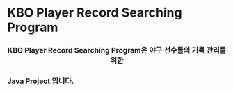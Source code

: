# KBO Player Record Searching Program

<h3 style="text-align : center">KBO Player Record Searching Program은 야구 선수들의 기록 관리를 위한</h3> 

<h3>Java Project 입니다.</h3>
